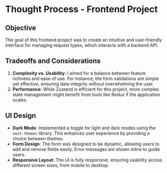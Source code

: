 # Thought Process - Frontend Project

## Objective

The goal of this frontend project was to create an intuitive and user-friendly interface for managing request types, which interacts with a backend API.

## Tradeoffs and Considerations

1. **Complexity vs. Usability**: I aimed for a balance between feature richness and ease of use. For instance, the form validations are simple yet effective, ensuring data integrity without overwhelming the user.
2. **Performance**: While Zustand is efficient for this project, more complex state management might benefit from tools like Redux if the application scales.

## UI Design

-   **Dark Mode**: Implemented a toggle for light and dark modes using the `next-themes` library. This enhances user experience by providing a choice between themes.
-   **Form Design**: The form was designed to be dynamic, allowing users to add and remove fields easily. Error messages are shown inline to guide users.
-   **Responsive Layout**: The UI is fully responsive, ensuring usability across different screen sizes, from mobile to desktop.
